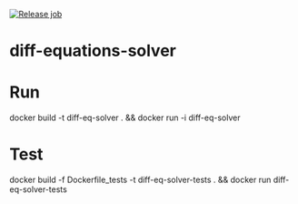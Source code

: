[![Release job](https://github.com/ahlinist/diff-equations-solver/actions/workflows/release.yml/badge.svg)](https://github.com/ahlinist/diff-equations-solver/actions/workflows/release.yml)

# diff-equations-solver

# Run 

docker build -t diff-eq-solver . && docker run -i diff-eq-solver  

# Test 

docker build -f Dockerfile_tests -t diff-eq-solver-tests . && docker run diff-eq-solver-tests   
